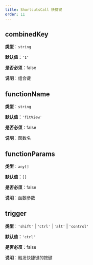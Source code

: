 ```yaml
---
title: ShortcutsCall 快捷键
order: 11
---
```


## combinedKey

**类型**：`string`

**默认值**：`'1'`

**是否必须**：false

**说明**：组合键

## functionName

**类型**：`string`

**默认值**：`'fitView'`

**是否必须**：false

**说明**：函数名

## functionParams

**类型**：`any[]`

**默认值**：`[]`

**是否必须**：false

**说明**：函数参数

## trigger

**类型**：`'shift'` | `'ctrl'` | `'alt'` | `'control'`

**默认值**：`'ctrl'`

**是否必须**：false

**说明**：触发快捷键的按键
